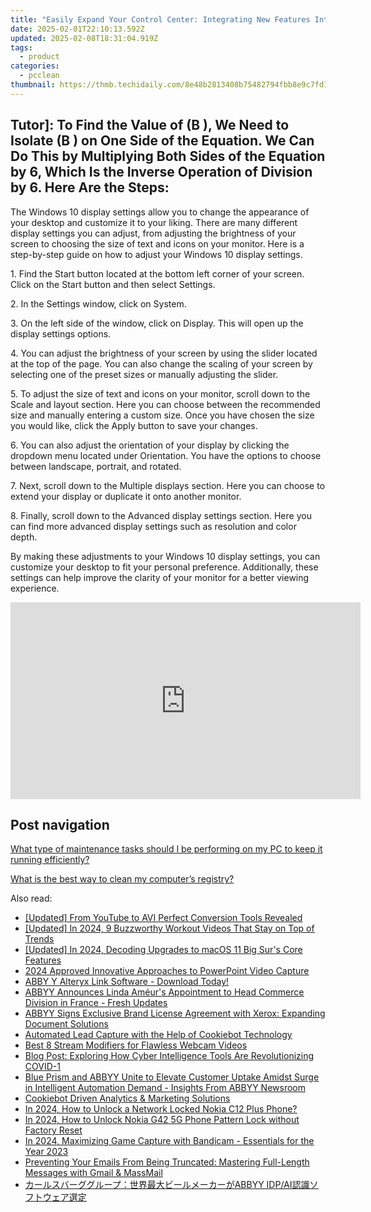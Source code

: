 ```yaml
---
title: "Easily Expand Your Control Center: Integrating New Features Into YL Computing's System"
date: 2025-02-01T22:10:13.592Z
updated: 2025-02-08T18:31:04.919Z
tags:
  - product
categories:
  - pcclean
thumbnail: https://thmb.techidaily.com/8e48b2813408b75482794fbb8e9c7fd16cd8c115a0a176db85647e2b441ce187.jpg
---
```


## Tutor]: To Find the Value of \(B \), We Need to Isolate \(B \) on One Side of the Equation. We Can Do This by Multiplying Both Sides of the Equation by 6, Which Is the Inverse Operation of Division by 6. Here Are the Steps:

The Windows 10 display settings allow you to change the appearance of your desktop and customize it to your liking. There are many different display settings you can adjust, from adjusting the brightness of your screen to choosing the size of text and icons on your monitor. Here is a step-by-step guide on how to adjust your Windows 10 display settings. 

1\. Find the Start button located at the bottom left corner of your screen. Click on the Start button and then select Settings.

2\. In the Settings window, click on System.

3\. On the left side of the window, click on Display. This will open up the display settings options. 

4\. You can adjust the brightness of your screen by using the slider located at the top of the page. You can also change the scaling of your screen by selecting one of the preset sizes or manually adjusting the slider.

5\. To adjust the size of text and icons on your monitor, scroll down to the Scale and layout section. Here you can choose between the recommended size and manually entering a custom size. Once you have chosen the size you would like, click the Apply button to save your changes.

6\. You can also adjust the orientation of your display by clicking the dropdown menu located under Orientation. You have the options to choose between landscape, portrait, and rotated.

7\. Next, scroll down to the Multiple displays section. Here you can choose to extend your display or duplicate it onto another monitor.

8\. Finally, scroll down to the Advanced display settings section. Here you can find more advanced display settings such as resolution and color depth. 

By making these adjustments to your Windows 10 display settings, you can customize your desktop to fit your personal preference. Additionally, these settings can help improve the clarity of your monitor for a better viewing experience.

<!-- affiliate ads begin -->
<iframe width="560" height="315" src="https://www.youtube.com/embed/9Q8Feep0Rc0?si=YkPhRxXGvrRRMJtb" title="YouTube video player" frameborder="0" allow="accelerometer; autoplay; clipboard-write; encrypted-media; gyroscope; picture-in-picture; web-share" referrerpolicy="strict-origin-when-cross-origin" allowfullscreen></iframe>
<!-- affiliate ads end -->

## Post navigation

[What type of maintenance tasks should I be performing on my PC to keep it running efficiently?](https://tools.techidaily.com/pcclean/products/)

[What is the best way to clean my computer’s registry?](https://tools.techidaily.com/pcclean/products/)

<ins class="adsbygoogle"
     style="display:block"
     data-ad-format="autorelaxed"
     data-ad-client="ca-pub-7571918770474297"
     data-ad-slot="1223367746"></ins>

<ins class="adsbygoogle"
     style="display:block"
     data-ad-client="ca-pub-7571918770474297"
     data-ad-slot="8358498916"
     data-ad-format="auto"
     data-full-width-responsive="true"></ins>

<span class="atpl-alsoreadstyle">Also read:</span>
<div><ul>
<li><a href="https://youtube-blog.techidaily.com/ed-from-youtube-to-avi-perfect-conversion-tools-revealed/"><u>[Updated] From YouTube to AVI Perfect Conversion Tools Revealed</u></a></li>
<li><a href="https://youtube-sure.techidaily.com/ed-in-2024-9-buzzworthy-workout-videos-that-stay-on-top-of-trends/"><u>[Updated] In 2024, 9 Buzzworthy Workout Videos That Stay on Top of Trends</u></a></li>
<li><a href="https://article-knowledge.techidaily.com/updated-in-2024-decoding-upgrades-to-macos-11-big-surs-core-features/"><u>[Updated] In 2024, Decoding Upgrades to macOS 11 Big Sur's Core Features</u></a></li>
<li><a href="https://on-screen-recording.techidaily.com/2024-approved-innovative-approaches-to-powerpoint-video-capture/"><u>2024 Approved Innovative Approaches to PowerPoint Video Capture</u></a></li>
<li><a href="https://discover-alternatives.techidaily.com/abby-y-alteryx-link-software-download-today/"><u>ABBY Y Alteryx Link Software - Download Today!</u></a></li>
<li><a href="https://discover-alternatives.techidaily.com/abbyy-announces-linda-ameurs-appointment-to-head-commerce-division-in-france-fresh-updates/"><u>ABBYY Announces Linda Améur's Appointment to Head Commerce Division in France - Fresh Updates</u></a></li>
<li><a href="https://discover-alternatives.techidaily.com/abbyy-signs-exclusive-brand-license-agreement-with-xerox-expanding-document-solutions/"><u>ABBYY Signs Exclusive Brand License Agreement with Xerox: Expanding Document Solutions</u></a></li>
<li><a href="https://discover-alternatives.techidaily.com/automated-lead-capture-with-the-help-of-cookiebot-technology/"><u>Automated Lead Capture with the Help of Cookiebot Technology</u></a></li>
<li><a href="https://extra-tips.techidaily.com/best-8-stream-modifiers-for-flawless-webcam-videos/"><u>Best 8 Stream Modifiers for Flawless Webcam Videos</u></a></li>
<li><a href="https://discover-alternatives.techidaily.com/blog-post-exploring-how-cyber-intelligence-tools-are-revolutionizing-covid-1/"><u>Blog Post: Exploring How Cyber Intelligence Tools Are Revolutionizing COVID-1</u></a></li>
<li><a href="https://discover-alternatives.techidaily.com/blue-prism-and-abbyy-unite-to-elevate-customer-uptake-amidst-surge-in-intelligent-automation-demand-insights-from-abbyy-newsroom/"><u>Blue Prism and ABBYY Unite to Elevate Customer Uptake Amidst Surge in Intelligent Automation Demand - Insights From ABBYY Newsroom</u></a></li>
<li><a href="https://discover-alternatives.techidaily.com/cookiebot-driven-analytics-and-marketing-solutions/"><u>Cookiebot Driven Analytics & Marketing Solutions</u></a></li>
<li><a href="https://easy-unlock-android.techidaily.com/in-2024-how-to-unlock-a-network-locked-nokia-c12-plus-phone-by-drfone-android/"><u>In 2024, How to Unlock a Network Locked Nokia C12 Plus Phone?</u></a></li>
<li><a href="https://easy-unlock-android.techidaily.com/in-2024-how-to-unlock-nokia-g42-5g-phone-pattern-lock-without-factory-reset-by-drfone-android/"><u>In 2024, How to Unlock Nokia G42 5G Phone Pattern Lock without Factory Reset</u></a></li>
<li><a href="https://on-screen-recording.techidaily.com/in-2024-maximizing-game-capture-with-bandicam-essentials-for-the-year-2023/"><u>In 2024, Maximizing Game Capture with Bandicam - Essentials for the Year 2023</u></a></li>
<li><a href="https://win-extraordinary.techidaily.com/preventing-your-emails-from-being-truncated-mastering-full-length-messages-with-gmail-and-massmail/"><u>Preventing Your Emails From Being Truncated: Mastering Full-Length Messages with Gmail & MassMail</u></a></li>
<li><a href="https://discover-alternatives.techidaily.com/abbyy-idpai/"><u>カールスバーググループ：世界最大ビールメーカーがABBYY IDP/AI認識ソフトウェア選定</u></a></li>
</ul></div>

